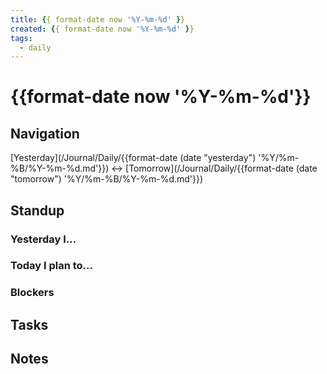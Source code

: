 ```yaml
---
title: {{ format-date now '%Y-%m-%d' }}
created: {{ format-date now '%Y-%m-%d' }}
tags:
  - daily
---
```


# {{format-date now '%Y-%m-%d'}}

## Navigation

[Yesterday](/Journal/Daily/{{format-date (date "yesterday") '%Y/%m-%B/%Y-%m-%d.md'}}) <-> [Tomorrow](/Journal/Daily/{{format-date (date "tomorrow") '%Y/%m-%B/%Y-%m-%d.md'}})

## Standup

### Yesterday I...

### Today I plan to...

### Blockers

## Tasks

## Notes
